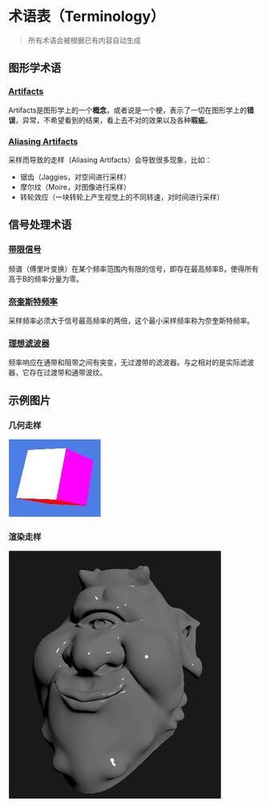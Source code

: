 # 术语表（Terminology）
> 所有术语会被根据已有内容自动生成
## 图形学术语
### [Artifacts](#artifacts)
Artifacts是图形学上的一个**概念**，或者说是一个梗，表示了一切在图形学上的**错误**，异常，不希望看到的结果，看上去不对的效果以及各种**瑕疵**。
### [Aliasing Artifacts](#aliasing-artifacts)
采样而导致的走样（Aliasing Artifacts）会导致很多现象，比如：
- 锯齿（Jaggies，对空间进行采样）
- 摩尔纹（Moire，对图像进行采样）
- 转轮效应（一块转轮上产生视觉上的不同转速，对时间进行采样）

## 信号处理术语

### [带限信号](#带限信号)
频谱（傅里叶变换）在某个频率范围内有限的信号，即存在最高频率B，使得所有高于B的频率分量为零。

### [奈奎斯特频率](#奈奎斯特频率)
采样频率必须大于信号最高频率的两倍，这个最小采样频率称为奈奎斯特频率。

### [理想滤波器](#理想滤波器)
频率响应在通带和阻带之间有突变，无过渡带的滤波器。与之相对的是实际滤波器，它存在过渡带和通带波纹。

## 示例图片
### 几何走样
![alt text](../../images/image.png)

### 渲染走样
![alt text](../../images/image-1.png)